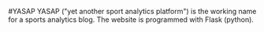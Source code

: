 #YASAP
YASAP ("yet another sport analytics platform") is the working name for a sports analytics blog. The website is 
programmed with Flask (python).